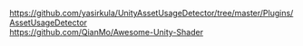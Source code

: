 https://github.com/yasirkula/UnityAssetUsageDetector/tree/master/Plugins/AssetUsageDetector <br />
https://github.com/QianMo/Awesome-Unity-Shader
